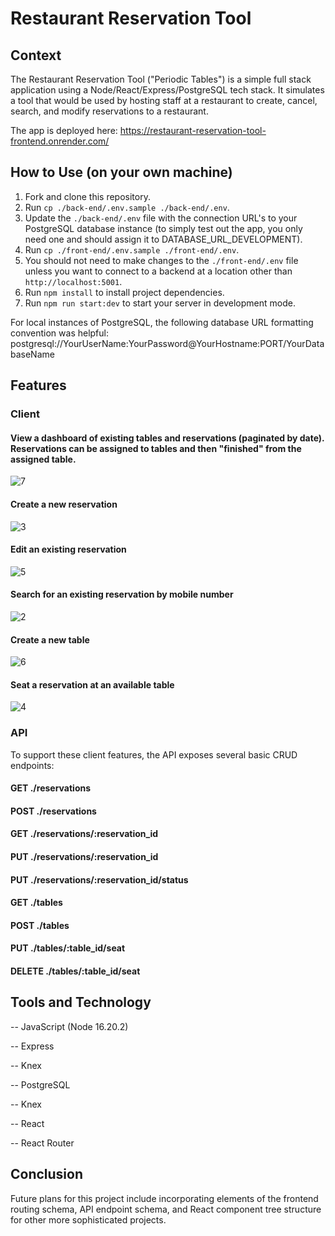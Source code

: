 # Restaurant Reservation Tool

## Context
The Restaurant Reservation Tool ("Periodic Tables") is a simple full stack application using a Node/React/Express/PostgreSQL tech stack. It simulates a tool that would be used by hosting staff at a restaurant to create, cancel, search, and modify reservations to a restaurant.

The app is deployed here: https://restaurant-reservation-tool-frontend.onrender.com/

## How to Use (on your own machine)

1. Fork and clone this repository.
2. Run `cp ./back-end/.env.sample ./back-end/.env`.
3. Update the `./back-end/.env` file with the connection URL's to your PostgreSQL database instance (to simply test out the app, you only need one and should assign it to DATABASE_URL_DEVELOPMENT).
4. Run `cp ./front-end/.env.sample ./front-end/.env`.
5. You should not need to make changes to the `./front-end/.env` file unless you want to connect to a backend at a location other than `http://localhost:5001`.
6. Run `npm install` to install project dependencies.
7. Run `npm run start:dev` to start your server in development mode.

For local instances of PostgreSQL, the following database URL formatting convention was helpful: postgresql://YourUserName:YourPassword@YourHostname:PORT/YourDatabaseName

## Features

### Client

#### View a dashboard of existing tables and reservations (paginated by date). Reservations can be assigned to tables and then "finished" from the assigned table.
![7](https://github.com/thomaslesperance/restaurant-reservation-tool/assets/144936700/7d623cf0-1f96-47a6-8d3a-275b3cc5d110)

#### Create a new reservation
![3](https://github.com/thomaslesperance/restaurant-reservation-tool/assets/144936700/2ba50eac-fc43-4ec4-99a5-fde13563cd56)

#### Edit an existing reservation
![5](https://github.com/thomaslesperance/restaurant-reservation-tool/assets/144936700/c80b65ed-7160-46e7-ad20-9bb58264402b)

#### Search for an existing reservation by mobile number
![2](https://github.com/thomaslesperance/restaurant-reservation-tool/assets/144936700/c8796c42-ff5c-4038-ba10-2ebfff0a39fd)

#### Create a new table
![6](https://github.com/thomaslesperance/restaurant-reservation-tool/assets/144936700/d6985868-9d2f-4d53-9f96-d270fc787a40)

#### Seat a reservation at an available table
![4](https://github.com/thomaslesperance/restaurant-reservation-tool/assets/144936700/dabed510-2cee-4930-bda2-c77b9dd61054)

### API

To support these client features, the API exposes several basic CRUD endpoints:

#### GET ./reservations

#### POST ./reservations

#### GET ./reservations/:reservation_id

#### PUT ./reservations/:reservation_id

#### PUT ./reservations/:reservation_id/status

#### GET ./tables

#### POST ./tables

#### PUT ./tables/:table_id/seat

#### DELETE ./tables/:table_id/seat

## Tools and Technology

--  JavaScript (Node 16.20.2)

--  Express

--  Knex

--  PostgreSQL

--  Knex

--  React

--  React Router

## Conclusion

Future plans for this project include incorporating elements of the frontend routing schema, API endpoint schema, and React component tree structure for other more sophisticated projects.
